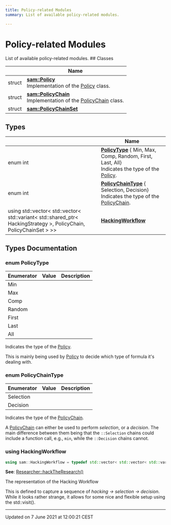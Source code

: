 ```yaml
---
title: Policy-related Modules
summary: List of available policy-related modules. 

---
```


# Policy-related Modules

List of available policy-related modules. ## Classes

|                | Name           |
| -------------- | -------------- |
| struct | **[sam::Policy](/doxygen/Classes/structsam_1_1_policy/)** <br>Implementation of the [Policy]() class.  |
| struct | **[sam::PolicyChain](/doxygen/Classes/structsam_1_1_policy_chain/)** <br>Implementation of the [PolicyChain]() class.  |
| struct | **[sam::PolicyChainSet](/doxygen/Classes/structsam_1_1_policy_chain_set/)**  |

## Types

|                | Name           |
| -------------- | -------------- |
| enum int | **[PolicyType](/doxygen/Modules/group___policies/#enum-policytype)** { Min, Max, Comp, Random, First, Last, All}<br>Indicates the type of the [Policy](/doxygen/Classes/structsam_1_1_policy/).  |
| enum int | **[PolicyChainType](/doxygen/Modules/group___policies/#enum-policychaintype)** { Selection, Decision}<br>Indicates the type of the [PolicyChain](/doxygen/Classes/structsam_1_1_policy_chain/).  |
| using std::vector< std::vector< std::variant< std::shared_ptr< HackingStrategy >, PolicyChain, PolicyChainSet > >> | **[HackingWorkflow](/doxygen/Modules/group___policies/#using-hackingworkflow)**  |

## Types Documentation

### enum PolicyType

| Enumerator | Value | Description |
| ---------- | ----- | ----------- |
| Min | |   |
| Max | |   |
| Comp | |   |
| Random | |   |
| First | |   |
| Last | |   |
| All | |   |



Indicates the type of the [Policy](/doxygen/Classes/structsam_1_1_policy/). 

This is mainly being used by [Policy](/doxygen/Classes/structsam_1_1_policy/) to decide which type of formula it's dealing with. 


### enum PolicyChainType

| Enumerator | Value | Description |
| ---------- | ----- | ----------- |
| Selection | |   |
| Decision | |   |



Indicates the type of the [PolicyChain](/doxygen/Classes/structsam_1_1_policy_chain/). 

A [PolicyChain](/doxygen/Classes/structsam_1_1_policy_chain/) can either be used to perform _selection_, or a _decision_. The main difference between them being that the `::Selection` chains could include a function call, e.g., `min`, while the `::Decision` chains cannot. 


### using HackingWorkflow

```cpp
using sam::HackingWorkflow = typedef std::vector< std::vector< std::variant<std::shared_ptr<HackingStrategy>, PolicyChain, PolicyChainSet> >>;
```


**See**: [Researcher::hackTheResearch()](/doxygen/Classes/classsam_1_1_researcher/#function-hacktheresearch)

The representation of the Hacking Workflow

This is defined to capture a sequence of _hacking → selection → decision_. While it looks rather strange, it allows for some nice and flexible setup using the std::visit().







-------------------------------

Updated on  7 June 2021 at 12:00:21 CEST
